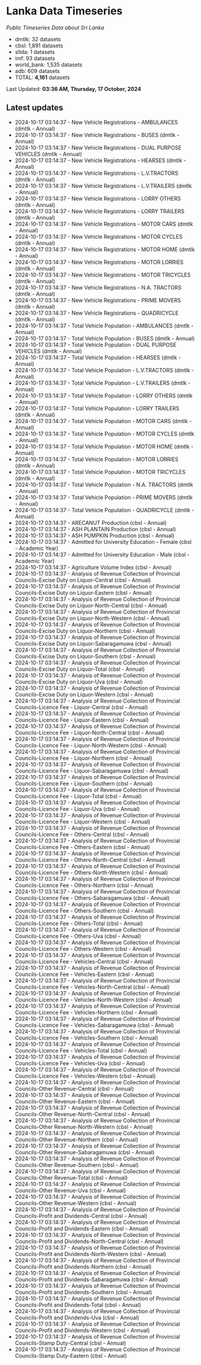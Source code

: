 # Lanka Data Timeseries
*Public Timeseries Data about Sri Lanka*

* dmtlk: 32 datasets
* cbsl: 1,891 datasets
* sltda: 1 datasets
* imf: 93 datasets
* world_bank: 1,535 datasets
* adb: 609 datasets
* TOTAL: **4,161** datasets

Last Updated: **03:36 AM, Thursday, 17 October, 2024**

## Latest updates

* 2024-10-17 03:14:37 - New Vehicle Registrations - AMBULANCES (dmtlk - Annual)
* 2024-10-17 03:14:37 - New Vehicle Registrations - BUSES (dmtlk - Annual)
* 2024-10-17 03:14:37 - New Vehicle Registrations - DUAL PURPOSE VEHICLES (dmtlk - Annual)
* 2024-10-17 03:14:37 - New Vehicle Registrations - HEARSES (dmtlk - Annual)
* 2024-10-17 03:14:37 - New Vehicle Registrations - L.V.TRACTORS (dmtlk - Annual)
* 2024-10-17 03:14:37 - New Vehicle Registrations - L.V.TRAILERS (dmtlk - Annual)
* 2024-10-17 03:14:37 - New Vehicle Registrations - LORRY OTHERS (dmtlk - Annual)
* 2024-10-17 03:14:37 - New Vehicle Registrations - LORRY TRAILERS (dmtlk - Annual)
* 2024-10-17 03:14:37 - New Vehicle Registrations - MOTOR CARS (dmtlk - Annual)
* 2024-10-17 03:14:37 - New Vehicle Registrations - MOTOR CYCLES (dmtlk - Annual)
* 2024-10-17 03:14:37 - New Vehicle Registrations - MOTOR HOME (dmtlk - Annual)
* 2024-10-17 03:14:37 - New Vehicle Registrations - MOTOR LORRIES (dmtlk - Annual)
* 2024-10-17 03:14:37 - New Vehicle Registrations - MOTOR TRICYCLES (dmtlk - Annual)
* 2024-10-17 03:14:37 - New Vehicle Registrations - N.A. TRACTORS (dmtlk - Annual)
* 2024-10-17 03:14:37 - New Vehicle Registrations - PRIME MOVERS (dmtlk - Annual)
* 2024-10-17 03:14:37 - New Vehicle Registrations - QUADRICYCLE (dmtlk - Annual)
* 2024-10-17 03:14:37 - Total Vehicle Population - AMBULANCES (dmtlk - Annual)
* 2024-10-17 03:14:37 - Total Vehicle Population - BUSES (dmtlk - Annual)
* 2024-10-17 03:14:37 - Total Vehicle Population - DUAL PURPOSE VEHICLES (dmtlk - Annual)
* 2024-10-17 03:14:37 - Total Vehicle Population - HEARSES (dmtlk - Annual)
* 2024-10-17 03:14:37 - Total Vehicle Population - L.V.TRACTORS (dmtlk - Annual)
* 2024-10-17 03:14:37 - Total Vehicle Population - L.V.TRAILERS (dmtlk - Annual)
* 2024-10-17 03:14:37 - Total Vehicle Population - LORRY OTHERS (dmtlk - Annual)
* 2024-10-17 03:14:37 - Total Vehicle Population - LORRY TRAILERS (dmtlk - Annual)
* 2024-10-17 03:14:37 - Total Vehicle Population - MOTOR CARS (dmtlk - Annual)
* 2024-10-17 03:14:37 - Total Vehicle Population - MOTOR CYCLES (dmtlk - Annual)
* 2024-10-17 03:14:37 - Total Vehicle Population - MOTOR HOME (dmtlk - Annual)
* 2024-10-17 03:14:37 - Total Vehicle Population - MOTOR LORRIES (dmtlk - Annual)
* 2024-10-17 03:14:37 - Total Vehicle Population - MOTOR TRICYCLES (dmtlk - Annual)
* 2024-10-17 03:14:37 - Total Vehicle Population - N.A. TRACTORS (dmtlk - Annual)
* 2024-10-17 03:14:37 - Total Vehicle Population - PRIME MOVERS (dmtlk - Annual)
* 2024-10-17 03:14:37 - Total Vehicle Population - QUADRICYCLE (dmtlk - Annual)
* 2024-10-17 03:14:37 - ARECANUT Production (cbsl - Annual)
* 2024-10-17 03:14:37 - ASH PLANTAIN Production (cbsl - Annual)
* 2024-10-17 03:14:37 - ASH PUMPKIN Production (cbsl - Annual)
* 2024-10-17 03:14:37 - Admitted for University Education - Female (cbsl - Academic Year)
* 2024-10-17 03:14:37 - Admitted for University Education - Male (cbsl - Academic Year)
* 2024-10-17 03:14:37 - Agriculture Volume Index (cbsl - Annual)
* 2024-10-17 03:14:37 - Analysis of Revenue Collection of Provincial Councils-Excise Duty on Liquor-Central (cbsl - Annual)
* 2024-10-17 03:14:37 - Analysis of Revenue Collection of Provincial Councils-Excise Duty on Liquor-Eastern (cbsl - Annual)
* 2024-10-17 03:14:37 - Analysis of Revenue Collection of Provincial Councils-Excise Duty on Liquor-North-Central (cbsl - Annual)
* 2024-10-17 03:14:37 - Analysis of Revenue Collection of Provincial Councils-Excise Duty on Liquor-North-Western (cbsl - Annual)
* 2024-10-17 03:14:37 - Analysis of Revenue Collection of Provincial Councils-Excise Duty on Liquor-Northern (cbsl - Annual)
* 2024-10-17 03:14:37 - Analysis of Revenue Collection of Provincial Councils-Excise Duty on Liquor-Sabaragamuwa (cbsl - Annual)
* 2024-10-17 03:14:37 - Analysis of Revenue Collection of Provincial Councils-Excise Duty on Liquor-Southern (cbsl - Annual)
* 2024-10-17 03:14:37 - Analysis of Revenue Collection of Provincial Councils-Excise Duty on Liquor-Total (cbsl - Annual)
* 2024-10-17 03:14:37 - Analysis of Revenue Collection of Provincial Councils-Excise Duty on Liquor-Uva (cbsl - Annual)
* 2024-10-17 03:14:37 - Analysis of Revenue Collection of Provincial Councils-Excise Duty on Liquor-Western (cbsl - Annual)
* 2024-10-17 03:14:37 - Analysis of Revenue Collection of Provincial Councils-Licence Fee - Liquor-Central (cbsl - Annual)
* 2024-10-17 03:14:37 - Analysis of Revenue Collection of Provincial Councils-Licence Fee - Liquor-Eastern (cbsl - Annual)
* 2024-10-17 03:14:37 - Analysis of Revenue Collection of Provincial Councils-Licence Fee - Liquor-North-Central (cbsl - Annual)
* 2024-10-17 03:14:37 - Analysis of Revenue Collection of Provincial Councils-Licence Fee - Liquor-North-Western (cbsl - Annual)
* 2024-10-17 03:14:37 - Analysis of Revenue Collection of Provincial Councils-Licence Fee - Liquor-Northern (cbsl - Annual)
* 2024-10-17 03:14:37 - Analysis of Revenue Collection of Provincial Councils-Licence Fee - Liquor-Sabaragamuwa (cbsl - Annual)
* 2024-10-17 03:14:37 - Analysis of Revenue Collection of Provincial Councils-Licence Fee - Liquor-Southern (cbsl - Annual)
* 2024-10-17 03:14:37 - Analysis of Revenue Collection of Provincial Councils-Licence Fee - Liquor-Total (cbsl - Annual)
* 2024-10-17 03:14:37 - Analysis of Revenue Collection of Provincial Councils-Licence Fee - Liquor-Uva (cbsl - Annual)
* 2024-10-17 03:14:37 - Analysis of Revenue Collection of Provincial Councils-Licence Fee - Liquor-Western (cbsl - Annual)
* 2024-10-17 03:14:37 - Analysis of Revenue Collection of Provincial Councils-Licence Fee - Others-Central (cbsl - Annual)
* 2024-10-17 03:14:37 - Analysis of Revenue Collection of Provincial Councils-Licence Fee - Others-Eastern (cbsl - Annual)
* 2024-10-17 03:14:37 - Analysis of Revenue Collection of Provincial Councils-Licence Fee - Others-North-Central (cbsl - Annual)
* 2024-10-17 03:14:37 - Analysis of Revenue Collection of Provincial Councils-Licence Fee - Others-North-Western (cbsl - Annual)
* 2024-10-17 03:14:37 - Analysis of Revenue Collection of Provincial Councils-Licence Fee - Others-Northern (cbsl - Annual)
* 2024-10-17 03:14:37 - Analysis of Revenue Collection of Provincial Councils-Licence Fee - Others-Sabaragamuwa (cbsl - Annual)
* 2024-10-17 03:14:37 - Analysis of Revenue Collection of Provincial Councils-Licence Fee - Others-Southern (cbsl - Annual)
* 2024-10-17 03:14:37 - Analysis of Revenue Collection of Provincial Councils-Licence Fee - Others-Total (cbsl - Annual)
* 2024-10-17 03:14:37 - Analysis of Revenue Collection of Provincial Councils-Licence Fee - Others-Uva (cbsl - Annual)
* 2024-10-17 03:14:37 - Analysis of Revenue Collection of Provincial Councils-Licence Fee - Others-Western (cbsl - Annual)
* 2024-10-17 03:14:37 - Analysis of Revenue Collection of Provincial Councils-Licence Fee - Vehicles-Central (cbsl - Annual)
* 2024-10-17 03:14:37 - Analysis of Revenue Collection of Provincial Councils-Licence Fee - Vehicles-Eastern (cbsl - Annual)
* 2024-10-17 03:14:37 - Analysis of Revenue Collection of Provincial Councils-Licence Fee - Vehicles-North-Central (cbsl - Annual)
* 2024-10-17 03:14:37 - Analysis of Revenue Collection of Provincial Councils-Licence Fee - Vehicles-North-Western (cbsl - Annual)
* 2024-10-17 03:14:37 - Analysis of Revenue Collection of Provincial Councils-Licence Fee - Vehicles-Northern (cbsl - Annual)
* 2024-10-17 03:14:37 - Analysis of Revenue Collection of Provincial Councils-Licence Fee - Vehicles-Sabaragamuwa (cbsl - Annual)
* 2024-10-17 03:14:37 - Analysis of Revenue Collection of Provincial Councils-Licence Fee - Vehicles-Southern (cbsl - Annual)
* 2024-10-17 03:14:37 - Analysis of Revenue Collection of Provincial Councils-Licence Fee - Vehicles-Total (cbsl - Annual)
* 2024-10-17 03:14:37 - Analysis of Revenue Collection of Provincial Councils-Licence Fee - Vehicles-Uva (cbsl - Annual)
* 2024-10-17 03:14:37 - Analysis of Revenue Collection of Provincial Councils-Licence Fee - Vehicles-Western (cbsl - Annual)
* 2024-10-17 03:14:37 - Analysis of Revenue Collection of Provincial Councils-Other Revenue-Central (cbsl - Annual)
* 2024-10-17 03:14:37 - Analysis of Revenue Collection of Provincial Councils-Other Revenue-Eastern (cbsl - Annual)
* 2024-10-17 03:14:37 - Analysis of Revenue Collection of Provincial Councils-Other Revenue-North-Central (cbsl - Annual)
* 2024-10-17 03:14:37 - Analysis of Revenue Collection of Provincial Councils-Other Revenue-North-Western (cbsl - Annual)
* 2024-10-17 03:14:37 - Analysis of Revenue Collection of Provincial Councils-Other Revenue-Northern (cbsl - Annual)
* 2024-10-17 03:14:37 - Analysis of Revenue Collection of Provincial Councils-Other Revenue-Sabaragamuwa (cbsl - Annual)
* 2024-10-17 03:14:37 - Analysis of Revenue Collection of Provincial Councils-Other Revenue-Southern (cbsl - Annual)
* 2024-10-17 03:14:37 - Analysis of Revenue Collection of Provincial Councils-Other Revenue-Total (cbsl - Annual)
* 2024-10-17 03:14:37 - Analysis of Revenue Collection of Provincial Councils-Other Revenue-Uva (cbsl - Annual)
* 2024-10-17 03:14:37 - Analysis of Revenue Collection of Provincial Councils-Other Revenue-Western (cbsl - Annual)
* 2024-10-17 03:14:37 - Analysis of Revenue Collection of Provincial Councils-Profit and Dividends-Central (cbsl - Annual)
* 2024-10-17 03:14:37 - Analysis of Revenue Collection of Provincial Councils-Profit and Dividends-Eastern (cbsl - Annual)
* 2024-10-17 03:14:37 - Analysis of Revenue Collection of Provincial Councils-Profit and Dividends-North-Central (cbsl - Annual)
* 2024-10-17 03:14:37 - Analysis of Revenue Collection of Provincial Councils-Profit and Dividends-North-Western (cbsl - Annual)
* 2024-10-17 03:14:37 - Analysis of Revenue Collection of Provincial Councils-Profit and Dividends-Northern (cbsl - Annual)
* 2024-10-17 03:14:37 - Analysis of Revenue Collection of Provincial Councils-Profit and Dividends-Sabaragamuwa (cbsl - Annual)
* 2024-10-17 03:14:37 - Analysis of Revenue Collection of Provincial Councils-Profit and Dividends-Southern (cbsl - Annual)
* 2024-10-17 03:14:37 - Analysis of Revenue Collection of Provincial Councils-Profit and Dividends-Total (cbsl - Annual)
* 2024-10-17 03:14:37 - Analysis of Revenue Collection of Provincial Councils-Profit and Dividends-Uva (cbsl - Annual)
* 2024-10-17 03:14:37 - Analysis of Revenue Collection of Provincial Councils-Profit and Dividends-Western (cbsl - Annual)
* 2024-10-17 03:14:37 - Analysis of Revenue Collection of Provincial Councils-Stamp Duty-Central (cbsl - Annual)
* 2024-10-17 03:14:37 - Analysis of Revenue Collection of Provincial Councils-Stamp Duty-Eastern (cbsl - Annual)